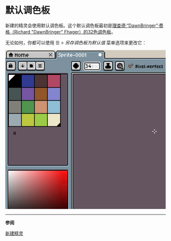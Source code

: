 # 默认调色板

新建的精灵会使用默认调色板。这个默认调色板最初是[理查德·“DawnBringer”·费格（Richard "DawnBringer" Fhager）的32色调色板](http://pixeljoint.com/forum/forum_posts.asp?TID=16247)。

无论如何，你都可以使用 ☰ *> 另存调色板为默认值* 菜单选项来更改它：

![另存调色板为默认值演示](default-palette/save-as-default.gif)

---

**参阅**

[新建精灵](new-sprite.md)
